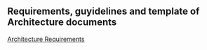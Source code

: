 
## Requirements, guyidelines and template of Architecture documents

[Architecture Requirements](https://github.com/amagimedia-open/architecture_doc_guidelines/blob/master/arch_doc_req.md)
